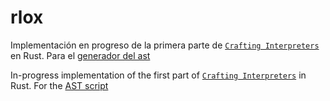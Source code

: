 # rlox
Implementación en progreso de la primera parte de [`Crafting Interpreters`](https://craftinginterpreters.com/) en Rust. Para el [generador del ast](https://github.com/windrnr/rlox_ast)

In-progress implementation of the first part of [`Crafting Interpreters`](https://craftinginterpreters.com/) in Rust. For the [AST script](https://github.com/windrnr/rlox_ast)
